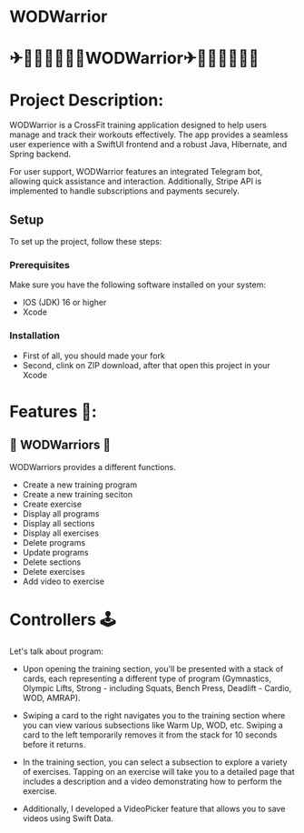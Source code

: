 # WODWarrior
# ✈🏃🏻‍♂️🏃🏻‍♂️WODWarrior✈🏃🏻‍♂️🏃🏻‍♂️

# Project Description:
WODWarrior is a CrossFit training application designed to help users manage and track their workouts effectively. The app provides a seamless user experience with a SwiftUI frontend and a robust Java, Hibernate, and Spring backend.

For user support, WODWarrior features an integrated Telegram bot, allowing quick assistance and interaction. Additionally, Stripe API is implemented to handle subscriptions and payments securely.

## Setup

To set up the project, follow these steps:

### Prerequisites

Make sure you have the following software installed on your system:

- IOS (JDK) 16 or higher
- Xcode

### Installation
- First of all, you should made your fork
- Second, clink on ZIP download, after that open this project in your Xcode

# Features 🤌:

## 🏢 WODWarriors  🏢
WODWarriors provides a different functions. 
- Create a new training program
- Create a new training seciton
- Create exercise
- Display all programs
- Display all sections
- Display all exercises
- Delete programs
- Update programs
- Delete sections
- Delete exercises
- Add video to exercise

# Controllers 🕹
Let's talk about program:

- Upon opening the training section, you'll be presented with a stack of cards, each representing a different type of program (Gymnastics, Olympic Lifts, Strong - including Squats, Bench Press, Deadlift - Cardio, WOD, AMRAP).

- Swiping a card to the right navigates you to the training section where you can view various subsections like Warm Up, WOD, etc. Swiping a card to the left temporarily removes it from the stack for 10 seconds before it returns.

- In the training section, you can select a subsection to explore a variety of exercises. Tapping on an exercise will take you to a detailed page that includes a description and a video demonstrating how to perform the exercise.

- Additionally, I developed a VideoPicker feature that allows you to save videos using Swift Data.
